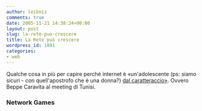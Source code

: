 ```yaml
---
author: leibniz
comments: true
date: 2005-11-21 14:38:24+00:00
layout: post
slug: la-rete-puo-crescere
title: La Rete può crescere
wordpress_id: 1891
categories:
- web
---
```


Qualche cosa in più per capire perché internet è «un'adolescente (ps: siamo sicuri - con quell'apostrofo che è una donna?) [dal caratteraccio»](http://blogs.it/0100206/categories/nelpassato/2005/11/20.html#a4989). Ovvero Beppe Caravita al meeting di Tunisi.

### Network Games
